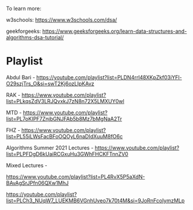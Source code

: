 To learn more:

w3schools: https://www.w3schools.com/dsa/

geekforgeeks: https://www.geeksforgeeks.org/learn-data-structures-and-algorithms-dsa-tutorial/


# Playlist

Abdul Bari -
https://youtube.com/playlist?list=PLDN4rrl48XKpZkf03iYFl-O29szjTrs_O&si=swT2Kj6ozLIpKAvz

RAK - https://www.youtube.com/playlist?list=PLkqsZdV3LRJQvxkJ7zN8n72X5LMXUY0wl

MTD - https://www.youtube.com/playlist?list=PL7oKIPF7ZnjbGNJFAb5b8Mz7bMgNaA2Tr

FHZ - https://www.youtube.com/playlist?list=PL55iLWsFacBFoOQOyL6naDIdXuuM8fO6c

Algorithms Summer 2021 Lectures - https://www.youtube.com/playlist?list=PLPFDgD6kUaiRCGxuHu3GWhFHCKFTnnZV0

Mixed Lectures - 

https://www.youtube.com/playlist?list=PL4RvX5P5aXdN-BAvAgSrJPfn06QXw1MhJ

https://youtube.com/playlist?list=PLCh3_NUqW7_LUEKMB6VGnhUveo7k70t4M&si=9JoRnFcoIymzMLp
